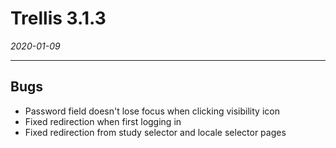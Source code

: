 # Trellis 3.1.3

*2020-01-09*

---

## Bugs
- Password field doesn't lose focus when clicking visibility icon
- Fixed redirection when first logging in
- Fixed redirection from study selector and locale selector pages
